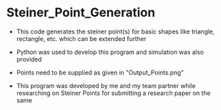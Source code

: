 # Steiner_Point_Generation

- This code generates the steiner point(s) for basic shapes like triangle, rectangle, etc. which can be extended further

- Python was used to develop this program and simulation was also provided

- Points need to be supplied as given in "Output_Points.png"

- This program was developed by me and my team partner while researching on Steiner Points for submitting a research paper on the same  
